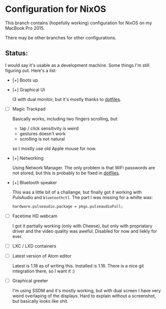 # Configuration for NixOS

This branch contains (hopefully working) configuration for NixOS on my MacBook Pro 2015.

There may be other branches for other configurations.

## Status:

I would say it's usable as a development machine. Some things I'm still figuring out. Here's a list:

  - [+] Boots up

  - [+] Graphical UI
    
    I3 with dual monitor, but it's mostly thanks to [dotfiles][].


  - [ ] Magic Trackpad

    Basically works, including two fingers scrolling, but:

      - tap / click sensitivity is weird
      - gestures doesn't work
      - scrolling is not natural

    so I mostly use old Apple mouse for now.

  - [+] Networking

    Using Network Manager. The only problem is that WiFi passwords are not stored, but this is probably to be fixed in [dotfiles][].

  - [+] Bluetooth speaker

    This was a little bit of a challange, but finally got it working with PulsAudio and `bluetoothctl`. The part I was missing for a whilte was:

    ```nix
    hardware.pulseaudio.package = pkgs.pulseaudioFull;
    ```

  - [ ] Facetime HD webcam

    I got it partially working (only with Cheese), but only with propriatary driver and the video quality was aweful. Disabled for now and liekly for ever.

  - [ ] LXC / LXD containers

  - [ ] Latest version of Atom editor

    Latest is 1.18 as of writing this. Installed is 1.16. There is a nice git integration there, so I want it :)

  - [ ] Graphical greeter

    I'm using SSDM and it's mostly working, but with dual screen I have very weird overlaping of the displays. Hard to explain without a screenshot, but basically looks like shit.

[DotFiles]: /lzrski/dotfiles
